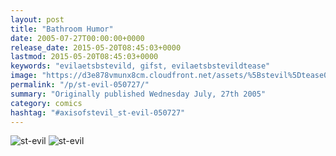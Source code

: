 ```yaml
---
layout: post
title: "Bathroom Humor"
date: 2005-07-27T00:00:00+0000
release_date: 2015-05-20T08:45:03+0000
lastmod: 2015-05-20T08:45:03+0000
keywords: "evilaetsbstevild, gifst, evilaetsbstevildtease"
image: "https://d3e878vmunx8cm.cloudfront.net/assets/%5Bstevil%5Dtease07-27-05.gif"
permalink: "/p/st-evil-050727/"
summary: "Originally published Wednesday July, 27th 2005"
category: comics
hashtag: "#axisofstevil_st-evil-050727"
---
```


![st-evil](https://d3e878vmunx8cm.cloudfront.net/assets/%5Bstevil%5Dtease07-27-05.gif)
![st-evil](https://d3e878vmunx8cm.cloudfront.net/assets/%5Bstevil%5D7-27-051.gif)

